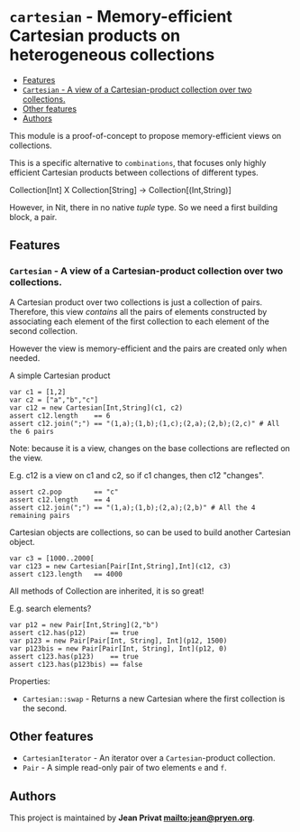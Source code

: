 # `cartesian` - Memory-efficient Cartesian products on heterogeneous collections

* [Features](#Features)
* [`Cartesian` - A view of a Cartesian-product collection over two collections.](#`Cartesian`---A-view-of-a-Cartesian-product-collection-over-two-collections.)
* [Other features](#Other-features)
* [Authors](#Authors)

This module is a proof-of-concept to propose memory-efficient views on collections.

This is a specific alternative to `combinations`, that focuses only highly efficient
Cartesian products between collections of different types.

Collection[Int] X Collection[String] -> Collection[(Int,String)]

However, in Nit, there in no native *tuple* type.
So we need a first building block, a pair.

## Features

### `Cartesian` - A view of a Cartesian-product collection over two collections.

A Cartesian product over two collections is just a collection of pairs.
Therefore, this view *contains* all the pairs of elements constructed by associating each
element of the first collection to each element of the second collection.

However the view is memory-efficient and the pairs are created only when needed.

A simple Cartesian product

~~~~
var c1 = [1,2]
var c2 = ["a","b","c"]
var c12 = new Cartesian[Int,String](c1, c2)
assert c12.length    == 6
assert c12.join(";") == "(1,a);(1,b);(1,c);(2,a);(2,b);(2,c)" # All the 6 pairs
~~~~

Note: because it is a view, changes on the base collections are reflected on the view.

E.g. c12 is a view on c1 and c2, so if c1 changes, then c12 "changes".

~~~~
assert c2.pop        == "c"
assert c12.length    == 4
assert c12.join(";") == "(1,a);(1,b);(2,a);(2,b)" # All the 4 remaining pairs
~~~~

Cartesian objects are collections, so can be used to build another Cartesian object.

~~~~
var c3 = [1000..2000[
var c123 = new Cartesian[Pair[Int,String],Int](c12, c3)
assert c123.length   == 4000
~~~~

All methods of Collection are inherited, it is so great!

E.g. search elements?

~~~~
var p12 = new Pair[Int,String](2,"b")
assert c12.has(p12)      == true
var p123 = new Pair[Pair[Int, String], Int](p12, 1500)
var p123bis = new Pair[Pair[Int, String], Int](p12, 0)
assert c123.has(p123)    == true
assert c123.has(p123bis) == false
~~~~

Properties:

* `Cartesian::swap` - Returns a new Cartesian where the first collection is the second.

## Other features

* `CartesianIterator` - An iterator over a `Cartesian`-product collection.
* `Pair` - A simple read-only pair of two elements `e` and `f`.

## Authors

This project is maintained by **Jean Privat <mailto:jean@pryen.org>**.
